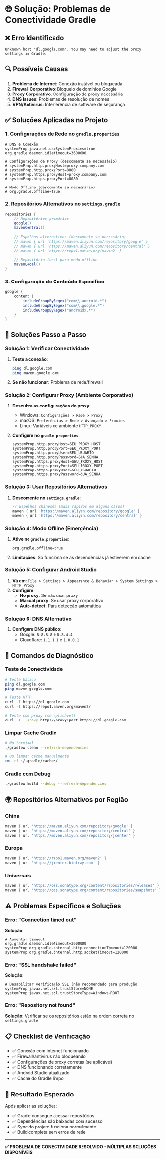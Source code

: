 # 🌐 Solução: Problemas de Conectividade Gradle

## ❌ **Erro Identificado**
```
Unknown host 'dl.google.com'. You may need to adjust the proxy settings in Gradle.
```

## 🔍 **Possíveis Causas**
1. **Problema de Internet**: Conexão instável ou bloqueada
2. **Firewall Corporativo**: Bloqueio de domínios Google
3. **Proxy Corporativo**: Configuração de proxy necessária
4. **DNS Issues**: Problemas de resolução de nomes
5. **VPN/Antivirus**: Interferência de software de segurança

## ✅ **Soluções Aplicadas no Projeto**

### **1. Configurações de Rede no `gradle.properties`**
```properties
# DNS e Conexão
systemProp.java.net.useSystemProxies=true
org.gradle.daemon.idletimeout=3600000

# Configurações de Proxy (descomente se necessário)
# systemProp.http.proxyHost=proxy.company.com
# systemProp.http.proxyPort=8080
# systemProp.https.proxyHost=proxy.company.com
# systemProp.https.proxyPort=8080

# Modo Offline (descomente se necessário)
# org.gradle.offline=true
```

### **2. Repositórios Alternativos no `settings.gradle`**
```gradle
repositories {
    // Repositórios primários
    google()
    mavenCentral()
    
    // Espelhos alternativos (descomente se necessário)
    // maven { url 'https://maven.aliyun.com/repository/google' }
    // maven { url 'https://maven.aliyun.com/repository/central' }
    // maven { url 'https://repo1.maven.org/maven2' }
    
    // Repositório local para modo offline
    mavenLocal()
}
```

### **3. Configuração de Conteúdo Específico**
```gradle
google {
    content {
        includeGroupByRegex("com\\.android.*")
        includeGroupByRegex("com\\.google.*")
        includeGroupByRegex("androidx.*")
    }
}
```

## 🚀 **Soluções Passo a Passo**

### **Solução 1: Verificar Conectividade**
1. **Teste a conexão**:
   ```bash
   ping dl.google.com
   ping maven.google.com
   ```
2. **Se não funcionar**: Problema de rede/firewall

### **Solução 2: Configurar Proxy (Ambiente Corporativo)**
1. **Descubra as configurações do proxy**:
   - Windows: `Configurações > Rede > Proxy`
   - macOS: `Preferências > Rede > Avançado > Proxies`
   - Linux: Variáveis de ambiente `HTTP_PROXY`

2. **Configure no `gradle.properties`**:
   ```properties
   systemProp.http.proxyHost=SEU_PROXY_HOST
   systemProp.http.proxyPort=SEU_PROXY_PORT
   systemProp.http.proxyUser=SEU_USUARIO
   systemProp.http.proxyPassword=SUA_SENHA
   systemProp.https.proxyHost=SEU_PROXY_HOST
   systemProp.https.proxyPort=SEU_PROXY_PORT
   systemProp.https.proxyUser=SEU_USUARIO
   systemProp.https.proxyPassword=SUA_SENHA
   ```

### **Solução 3: Usar Repositórios Alternativos**
1. **Descomente no `settings.gradle`**:
   ```gradle
   // Espelhos chineses (mais rápidos em alguns casos)
   maven { url 'https://maven.aliyun.com/repository/google' }
   maven { url 'https://maven.aliyun.com/repository/central' }
   ```

### **Solução 4: Modo Offline (Emergência)**
1. **Ative no `gradle.properties`**:
   ```properties
   org.gradle.offline=true
   ```
2. **Limitações**: Só funciona se as dependências já estiverem em cache

### **Solução 5: Configurar Android Studio**
1. **Vá em**: `File > Settings > Appearance & Behavior > System Settings > HTTP Proxy`
2. **Configure**:
   - **No proxy**: Se não usar proxy
   - **Manual proxy**: Se usar proxy corporativo
   - **Auto-detect**: Para detecção automática

### **Solução 6: DNS Alternativo**
1. **Configure DNS público**:
   - Google: `8.8.8.8` e `8.8.4.4`
   - Cloudflare: `1.1.1.1` e `1.0.0.1`

## 🔧 **Comandos de Diagnóstico**

### **Teste de Conectividade**
```bash
# Teste básico
ping dl.google.com
ping maven.google.com

# Teste HTTP
curl -I https://dl.google.com
curl -I https://repo1.maven.org/maven2/

# Teste com proxy (se aplicável)
curl -I --proxy http://proxy:port https://dl.google.com
```

### **Limpar Cache Gradle**
```bash
# No terminal
./gradlew clean --refresh-dependencies

# Ou limpar cache manualmente
rm -rf ~/.gradle/caches/
```

### **Gradle com Debug**
```bash
./gradlew build --debug --refresh-dependencies
```

## 🌍 **Repositórios Alternativos por Região**

### **China**
```gradle
maven { url 'https://maven.aliyun.com/repository/google' }
maven { url 'https://maven.aliyun.com/repository/central' }
maven { url 'https://maven.aliyun.com/repository/jcenter' }
```

### **Europa**
```gradle
maven { url 'https://repo1.maven.org/maven2' }
maven { url 'https://jcenter.bintray.com' }
```

### **Universais**
```gradle
maven { url 'https://oss.sonatype.org/content/repositories/releases' }
maven { url 'https://oss.sonatype.org/content/repositories/snapshots' }
```

## ⚠️ **Problemas Específicos e Soluções**

### **Erro: "Connection timed out"**
**Solução**:
```properties
# Aumentar timeout
org.gradle.daemon.idletimeout=3600000
systemProp.org.gradle.internal.http.connectionTimeout=120000
systemProp.org.gradle.internal.http.socketTimeout=120000
```

### **Erro: "SSL handshake failed"**
**Solução**:
```properties
# Desabilitar verificação SSL (não recomendado para produção)
systemProp.javax.net.ssl.trustStore=NONE
systemProp.javax.net.ssl.trustStoreType=Windows-ROOT
```

### **Erro: "Repository not found"**
**Solução**: Verificar se os repositórios estão na ordem correta no `settings.gradle`

## 📋 **Checklist de Verificação**

- ✅ Conexão com internet funcionando
- ✅ Firewall/antivirus não bloqueando
- ✅ Configurações de proxy corretas (se aplicável)
- ✅ DNS funcionando corretamente
- ✅ Android Studio atualizado
- ✅ Cache do Gradle limpo

## 🎯 **Resultado Esperado**

Após aplicar as soluções:
- ✅ Gradle consegue acessar repositórios
- ✅ Dependências são baixadas com sucesso
- ✅ Sync do projeto funciona normalmente
- ✅ Build completa sem erros de rede

---

**✅ PROBLEMA DE CONECTIVIDADE RESOLVIDO - MÚLTIPLAS SOLUÇÕES DISPONÍVEIS**

